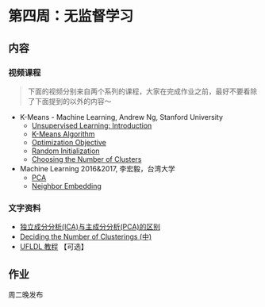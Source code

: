 # 第四周：无监督学习
## 内容
### 视频课程
> 下面的视频分别来自两个系列的课程，大家在完成作业之前，最好不要看除了下面提到的以外的内容～

- K-Means - Machine Learning, Andrew Ng, Stanford University
    - [Unsupervised Learning: Introduction](https://www.bilibili.com/video/av9912938/#page=77)
    - [K-Means Algorithm](https://www.bilibili.com/video/av9912938/#page=78)
    - [Optimization Objective](https://www.bilibili.com/video/av9912938/#page=79)
    - [Random Initialization](https://www.bilibili.com/video/av9912938/#page=80)
    - [Choosing the Number of Clusters](https://www.bilibili.com/video/av9912938/#page=81)
- Machine Learning 2016&2017, 李宏毅，台湾大学
    - [PCA](https://www.bilibili.com/video/av10590361/index_22.html#page=13)
    - [Neighbor Embedding](https://www.bilibili.com/video/av10590361/index_22.html#page=13)

### 文字资料
- [独立成分分析(ICA)与主成分分析(PCA)的区别](https://www.zhihu.com/question/28845451)
- [Deciding the Number of Clusterings (中)](http://freemind.pluskid.org/machine-learning/deciding-the-number-of-clusterings/)
- [UFLDL 教程](http://ufldl.stanford.edu/wiki/index.php/UFLDL教程) 【可选】

## 作业
周二晚发布


